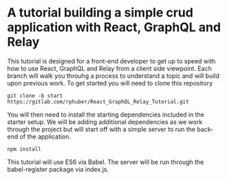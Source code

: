 # A tutorial building a simple crud application with React, GraphQL and Relay

This tutorial is designed for a front-end developer to get up to speed with how
to use React, GraphQL and Relay from a client side viewpoint.  Each branch will
walk you throuhg a process to understand a topic and will build upon previous
work.  To get started you will need to clone this repository
```
git clone -b start https://gitlab.com/rphuber/React_GraphQL_Relay_Tutorial.git
```
You will then need to install the starting dependencies included in the starter
setup.  We will be adding additional dependencies as we work through the project
but will start off with a simple server to run the back-end of the application.
```
npm install
```
This tutorial will use ES6 via Babel.  The server will be run through the
babel-register package via index.js.

